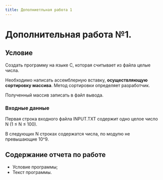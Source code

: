```yaml
---
title: Дополниетльная работа 1
---
```


# Дополнительная работа №1.

## Условие

Создать программу на языке С, которая считывает из файла целые числа. 

Необходимо написать ассемблерную вставку, **осуществляющую сортировку массива**. Метод сортировки определяет разработчик. 

Полученный массив записать в файл вывода.

### Входные данные

Первая строка входного файла INPUT.TXT содержит одно целое число N (1 ≤ N ≤ 100).

В следующих N строках содержатся числа, по модулю не превышающие 10^9.

## Содержание отчета по работе

- Условие программы;
- Текст программы.